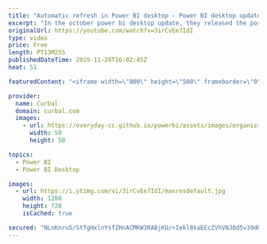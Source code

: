 ```yaml
---
title: "Automatic refresh in Power BI desktop - Power BI desktop update October 2019"
excerpt: "In the october power bi desktop update, they released the possibility to have automatic page refresh for direct queries in power bi desktop and the service too.  Here we go through how it works and what you need to watch out for.  Link to the docs: https://docs.microsoft.com/en-us/power-bi/desktop-automatic-page-refresh"
originalUrl: https://youtube.com/watch?v=3irCvEe7IdI
type: video
price: Free
length: PT13M25S
publishedDateTime: 2019-11-28T16:02:45Z
heat: 51

featuredContent: "<iframe width=\"800\" height=\"500\" frameborder=\"0\" src=\"https://www.youtube.com/embed/3irCvEe7IdI\" allow=\"accelerometer; autoplay; encrypted-media; gyroscope; picture-in-picture\" allowfullscreen></iframe>"

provider:
  name: Curbal
  domain: curbal.com
  images:
    - url: https://everyday-cc.github.io/powerbi/assets/images/organizations/curbal.com-50x50.jpg
      width: 50
      height: 50

topics:
  - Power BI
  - Power BI Desktop

images:
  - url: https://i.ytimg.com/vi/3irCvEe7IdI/maxresdefault.jpg
    width: 1280
    height: 720
    isCached: true

secured: "NLnKnru5/StTgHxlnYsfZHnACMKW3RABjKU/+Iekl8kaEEcZVhVNJ0d5v39dHsyOF5vOsn+7VHSIzNJHcLQ8jhiF63wqcLLhXBmaqxO89xjy1LJE5mideNfUDgozb3USYNMMoQGg4GwPa8cULMtRh4LV1S9JbEgct0gjXrCe6+y6tAp3XvGe0OXAdKeMxTU9O6t9aqpmjfynnL4sOda52M8XrH+oNllZMVixoJmSts7hI2ZN3wkg/BxazPDr00KYCS+jOIyYXE2vi/vHD8b1iDtzimauSPpym7smn2bs9ldmj3x5yaRXF0Ek3O7CdPZaAcdjqAvARlOgO4jwi5wmaR39jLKEV2bTfwevgGdY1UsuEbURYNutz+J+0TJP22DPljU/YnIuGmHNTEln1hBwxfLi7JZsfiaznuGcn2iyDI0=;iD9E4AXtzQpbVwBuhgFtoQ=="
---
```


